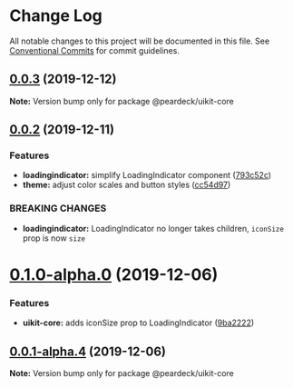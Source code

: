 # Change Log

All notable changes to this project will be documented in this file.
See [Conventional Commits](https://conventionalcommits.org) for commit guidelines.

## [0.0.3](https://github.com/peardeck/peardeck-uikit/compare/@peardeck/uikit-core@0.0.2...@peardeck/uikit-core@0.0.3) (2019-12-12)

**Note:** Version bump only for package @peardeck/uikit-core





## [0.0.2](https://github.com/peardeck/peardeck-uikit/compare/@peardeck/uikit-core@0.1.0-alpha.0...@peardeck/uikit-core@0.0.2) (2019-12-11)


### Features

* **loadingindicator:** simplify LoadingIndicator component ([793c52c](https://github.com/peardeck/peardeck-uikit/commit/793c52c23ec893af158fe4329337958833fd9a64))
* **theme:** adjust color scales and button styles ([cc54d97](https://github.com/peardeck/peardeck-uikit/commit/cc54d9704ef8fb01a53092ddad92f444723dcad3))


### BREAKING CHANGES

* **loadingindicator:** LoadingIndicator no longer takes children, `iconSize` prop is now `size`





# [0.1.0-alpha.0](https://github.com/peardeck/peardeck-uikit/compare/@peardeck/uikit-core@0.0.1-alpha.4...@peardeck/uikit-core@0.1.0-alpha.0) (2019-12-06)


### Features

* **uikit-core:** adds iconSize prop to LoadingIndicator ([9ba2222](https://github.com/peardeck/peardeck-uikit/commit/9ba2222896b3572afa005fa3a713303fc7bb716a))





## [0.0.1-alpha.4](https://github.com/peardeck/peardeck-uikit/compare/@peardeck/uikit-core@0.0.1-alpha.3...@peardeck/uikit-core@0.0.1-alpha.4) (2019-12-06)

**Note:** Version bump only for package @peardeck/uikit-core
